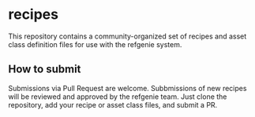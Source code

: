 # recipes

This repository contains a community-organized set of recipes and asset class definition files for use with the refgenie system.

## How to submit

Submissions via Pull Request are welcome. Subbmissions of new recipes will be reviewed and approved by the refgenie team. Just clone the repository, add your recipe or asset class files, and submit a PR.
